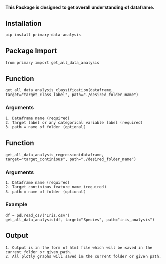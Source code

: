 #### This Package is designed to get overall understanding of dataframe.

## Installation

    pip install primary-data-analysis

## Package Import

    from primary import get_all_data_analysis

## Function

    get_all_data_analysis_classification(dataframe, target="target_class_label", path="./desired_folder_name")

### Arguments

    1. Dataframe name (required)
    2. Target label or any categorical variable label (required)
    3. path = name of folder (optional)

## Function

    get_all_data_analysis_regression(dataframe, target="target_continious", path="./desired_folder_name")

### Arguments

    1. Dataframe name (required)
    2. Target continious feature name (required)
    3. path = name of folder (optional)

### Example

    df = pd.read_csv('Iris.csv')
    get_all_data_analysis(df, target="Species", path="iris_analysis")

## Output

    1. Output is in the form of html file which will be saved in the current folder or given path.
    2. All plotly graphs will saved in the current folder or given path.
